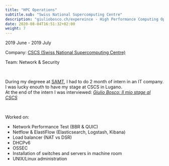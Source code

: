```yaml
---
title: "HPC Operations"
subtitle.sub: "Swiss National Supercomputing Centre"
description: "giuliobosco.ch/expereince - High Performance Computing Operations, Technical Intern in Network & Security Team"
date: 2020-08-04T16:51:32+02:00
weight: 7
---
```


2019 June - 2019 July

Company: [CSCS (Swiss National Supercomputing Centre)](https://cscs.ch)

Team: Network & Security

&nbsp;

During my degreee at [SAMT](../../education/samt/), I had to do 2 month of intern in an IT company. I was lucky enouth to have my stage at CSCS in Lugano.  
At the end of the intern I was interviewed: [*Giulio Bosco: Il mio stage al CSCS*](https://www.cscs.ch/publications/stories/2019/giulio-bosco-il-mio-stage-al-cscs/)

&nbsp;

Worked on:
- Network Performance Test (BBR & QUIC)
- Netflow & ElastiFlow (Elasticsearch, Logstash, Kibana)
- Load balancer (NAT vs DSR)
- DHCPv6 
- OSSEC
- Installation of switches and servers in machine room
- UNIX/Linux administration
